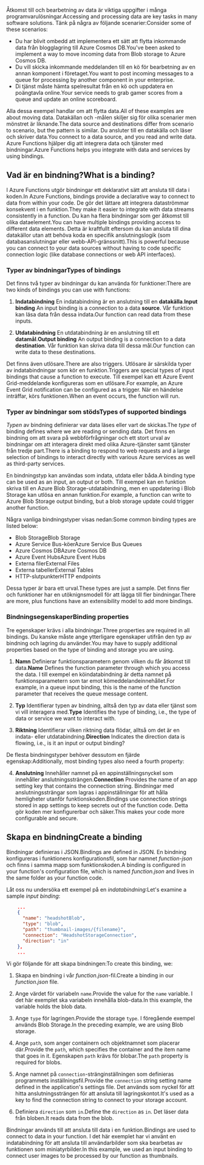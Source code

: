 <span data-ttu-id="83f09-101">Åtkomst till och bearbetning av data är viktiga uppgifter i många programvarulösningar.</span><span class="sxs-lookup"><span data-stu-id="83f09-101">Accessing and processing data are key tasks in many software solutions.</span></span> <span data-ttu-id="83f09-102">Tänk på några av följande scenarier:</span><span class="sxs-lookup"><span data-stu-id="83f09-102">Consider some of these scenarios:</span></span>

* <span data-ttu-id="83f09-103">Du har blivit ombedd att implementera ett sätt att flytta inkommande data från blogglagring till Azure Cosmos DB.</span><span class="sxs-lookup"><span data-stu-id="83f09-103">You've been asked to implement a way to move incoming data from Blob storage to Azure Cosmos DB.</span></span>
* <span data-ttu-id="83f09-104">Du vill skicka inkommande meddelanden till en kö för bearbetning av en annan komponent i företaget.</span><span class="sxs-lookup"><span data-stu-id="83f09-104">You want to post incoming messages to a queue for processing by another component in your enterprise.</span></span>
* <span data-ttu-id="83f09-105">Di tjänst måste hämta spelresultat från en kö och uppdatera en poängtavla online.</span><span class="sxs-lookup"><span data-stu-id="83f09-105">Your service needs to grab gamer scores from a queue and update an online scoreboard.</span></span>

<span data-ttu-id="83f09-106">Alla dessa exempel handlar om att flytta data.</span><span class="sxs-lookup"><span data-stu-id="83f09-106">All of these examples are about moving data.</span></span> <span data-ttu-id="83f09-107">Datakällan och -målen skiljer sig för olika scenarier men mönstret är liknande.</span><span class="sxs-lookup"><span data-stu-id="83f09-107">The data source and destinations differ from scenario to scenario, but the pattern is similar.</span></span> <span data-ttu-id="83f09-108">Du ansluter till en datakälla och läser och skriver data.</span><span class="sxs-lookup"><span data-stu-id="83f09-108">You connect to a data source, and you read and write data.</span></span> <span data-ttu-id="83f09-109">Azure Functions hjälper dig att integrera data och tjänster med bindningar.</span><span class="sxs-lookup"><span data-stu-id="83f09-109">Azure Functions helps you integrate with data and services by using bindings.</span></span> 

## <a name="what-is-a-binding"></a><span data-ttu-id="83f09-110">Vad är en bindning?</span><span class="sxs-lookup"><span data-stu-id="83f09-110">What is a binding?</span></span>

<span data-ttu-id="83f09-111">I Azure Functions utgör bindningar ett deklarativt sätt att ansluta till data i koden.</span><span class="sxs-lookup"><span data-stu-id="83f09-111">In Azure Functions, bindings provide a declarative way to connect to data from within your code.</span></span> <span data-ttu-id="83f09-112">De gör det lättare att integrera dataströmmar konsekvent i en funktion.</span><span class="sxs-lookup"><span data-stu-id="83f09-112">They make it easier to integrate with data streams consistently in a function.</span></span> <span data-ttu-id="83f09-113">Du kan ha flera bindningar som ger åtkomst till olika dataelement.</span><span class="sxs-lookup"><span data-stu-id="83f09-113">You can have multiple bindings providing access to different data elements.</span></span> <span data-ttu-id="83f09-114">Detta är kraftfullt eftersom du kan ansluta till dina datakällor utan att behöva koda en specifik anslutningslogik (som databasanslutningar eller webb-API-gränssnitt).</span><span class="sxs-lookup"><span data-stu-id="83f09-114">This is powerful because you can connect to your data sources without having to code specific connection logic (like database connections or web API interfaces).</span></span>

### <a name="types-of-bindings"></a><span data-ttu-id="83f09-115">Typer av bindningar</span><span class="sxs-lookup"><span data-stu-id="83f09-115">Types of bindings</span></span>

<span data-ttu-id="83f09-116">Det finns två typer av bindningar du kan använda för funktioner:</span><span class="sxs-lookup"><span data-stu-id="83f09-116">There are two kinds of bindings you can use with functions:</span></span>

1. <span data-ttu-id="83f09-117">**Indatabindning** En indatabindning är en anslutning till en **datakälla**.</span><span class="sxs-lookup"><span data-stu-id="83f09-117">**Input binding** An input binding is a connection to a data **source**.</span></span> <span data-ttu-id="83f09-118">Vår funktion kan läsa data från dessa indata.</span><span class="sxs-lookup"><span data-stu-id="83f09-118">Our function can read data from these inputs.</span></span>

1. <span data-ttu-id="83f09-119">**Utdatabindning** En utdatabindning är en anslutning till ett **datamål**.</span><span class="sxs-lookup"><span data-stu-id="83f09-119">**Output binding** An output binding is a connection to a data **destination**.</span></span> <span data-ttu-id="83f09-120">Vår funktion kan skriva data till dessa mål.</span><span class="sxs-lookup"><span data-stu-id="83f09-120">Our function can write data to these destinations.</span></span>

<span data-ttu-id="83f09-121">Det finns även utlösare.</span><span class="sxs-lookup"><span data-stu-id="83f09-121">There are also triggers.</span></span> <span data-ttu-id="83f09-122">Utlösare är särskilda typer av indatabindningar som kör en funktion.</span><span class="sxs-lookup"><span data-stu-id="83f09-122">Triggers are special types of input bindings that cause a function to execute.</span></span> <span data-ttu-id="83f09-123">Till exempel kan ett Azure Event Grid-meddelande konfigureras som en utlösare.</span><span class="sxs-lookup"><span data-stu-id="83f09-123">For example, an Azure Event Grid notification can be configured as a trigger.</span></span> <span data-ttu-id="83f09-124">När en händelse inträffar, körs funktionen.</span><span class="sxs-lookup"><span data-stu-id="83f09-124">When an event occurs, the function will run.</span></span>

### <a name="types-of-supported-bindings"></a><span data-ttu-id="83f09-125">Typer av bindningar som stöds</span><span class="sxs-lookup"><span data-stu-id="83f09-125">Types of supported bindings</span></span>

<span data-ttu-id="83f09-126">*Typen* av bindning definierar var data läses eller vart de skickas.</span><span class="sxs-lookup"><span data-stu-id="83f09-126">The *type* of binding defines where we are reading or sending data.</span></span> <span data-ttu-id="83f09-127">Det finns en bindning om att svara på webbförfrågningar och ett stort urval av bindningar om att interagera direkt med olika Azure-tjänster samt tjänster från tredje part.</span><span class="sxs-lookup"><span data-stu-id="83f09-127">There is a binding to respond to web requests and a large selection of bindings to interact directly with various Azure services as well as third-party services.</span></span>

<span data-ttu-id="83f09-128">En bindningstyp kan användas som indata, utdata eller båda.</span><span class="sxs-lookup"><span data-stu-id="83f09-128">A binding type can be used as an input, an output or both.</span></span> <span data-ttu-id="83f09-129">Till exempel kan en funktion skriva till en Azure Blob Storage-utdatabindning, men en uppdatering i Blob Storage kan utlösa en annan funktion.</span><span class="sxs-lookup"><span data-stu-id="83f09-129">For example, a function can write to Azure Blob Storage output binding, but a blob storage update could trigger another function.</span></span>

<span data-ttu-id="83f09-130">Några vanliga bindningstyper visas nedan:</span><span class="sxs-lookup"><span data-stu-id="83f09-130">Some common binding types are listed below:</span></span>
- <span data-ttu-id="83f09-131">Blob Storage</span><span class="sxs-lookup"><span data-stu-id="83f09-131">Blob Storage</span></span>
- <span data-ttu-id="83f09-132">Azure Service Bus-köer</span><span class="sxs-lookup"><span data-stu-id="83f09-132">Azure Service Bus Queues</span></span>
- <span data-ttu-id="83f09-133">Azure Cosmos DB</span><span class="sxs-lookup"><span data-stu-id="83f09-133">Azure Cosmos DB</span></span>
- <span data-ttu-id="83f09-134">Azure Event Hubs</span><span class="sxs-lookup"><span data-stu-id="83f09-134">Azure Event Hubs</span></span>
- <span data-ttu-id="83f09-135">Externa filer</span><span class="sxs-lookup"><span data-stu-id="83f09-135">External Files</span></span>
- <span data-ttu-id="83f09-136">Externa tabeller</span><span class="sxs-lookup"><span data-stu-id="83f09-136">External Tables</span></span>
- <span data-ttu-id="83f09-137">HTTP-slutpunkter</span><span class="sxs-lookup"><span data-stu-id="83f09-137">HTTP endpoints</span></span>

<span data-ttu-id="83f09-138">Dessa typer är bara ett urval.</span><span class="sxs-lookup"><span data-stu-id="83f09-138">These types are just a sample.</span></span> <span data-ttu-id="83f09-139">Det finns fler och funktioner har en utöknignsmodell för att lägga till fler bindningar.</span><span class="sxs-lookup"><span data-stu-id="83f09-139">There are more, plus functions have an extensibility model to add more bindings.</span></span>

### <a name="binding-properties"></a><span data-ttu-id="83f09-140">Bindningsegenskaper</span><span class="sxs-lookup"><span data-stu-id="83f09-140">Binding properties</span></span>

<span data-ttu-id="83f09-141">Tre egenskaper krävs i alla bindningar.</span><span class="sxs-lookup"><span data-stu-id="83f09-141">Three properties are required in all bindings.</span></span> <span data-ttu-id="83f09-142">Du kanske måste ange ytterligare egenskaper utifrån den typ av bindning och lagring du använder.</span><span class="sxs-lookup"><span data-stu-id="83f09-142">You may have to supply additional properties based on the type of binding and storage you are using.</span></span>

1. <span data-ttu-id="83f09-143">**Namn** Definierar funktionsparametern genom vilken du får åtkomst till data.</span><span class="sxs-lookup"><span data-stu-id="83f09-143">**Name** Defines the function parameter through which you access the data.</span></span> <span data-ttu-id="83f09-144">I till exempel en köindatabindning är detta namnet på funktionsparametern som tar emot kömeddelandeinnehållet.</span><span class="sxs-lookup"><span data-stu-id="83f09-144">For example, in a queue input binding, this is the name of the function parameter that receives the queue message content.</span></span> 

1. <span data-ttu-id="83f09-145">**Typ** Identifierar typen av bindning, alltså den typ av data eller tjänst som vi vill interagera med.</span><span class="sxs-lookup"><span data-stu-id="83f09-145">**Type** Identifies the type of binding, i.e., the type of data or service we want to interact with.</span></span>

1. <span data-ttu-id="83f09-146">**Riktning** Identifierar vilken riktning data flödar, alltså om det är en indata- eller utdatabindning.</span><span class="sxs-lookup"><span data-stu-id="83f09-146">**Direction** Indicates the direction data is flowing, i.e., is it an input or output binding?</span></span>

<span data-ttu-id="83f09-147">De flesta bindningstyper behöver dessutom en fjärde egenskap:</span><span class="sxs-lookup"><span data-stu-id="83f09-147">Additionally, most binding types also need a fourth property:</span></span> 

4. <span data-ttu-id="83f09-148">**Anslutning** Innehåller namnet på en appinställningsnyckel som innehåller anslutningssträngen.</span><span class="sxs-lookup"><span data-stu-id="83f09-148">**Connection** Provides the name of an app setting key that contains the connection string.</span></span> <span data-ttu-id="83f09-149">Bindningar med anslutningssträngar som lagras i appinställningar för att hålla hemligheter utanför funktionskoden.</span><span class="sxs-lookup"><span data-stu-id="83f09-149">Bindings use connection strings stored in app settings to keep secrets out of the function code.</span></span> <span data-ttu-id="83f09-150">Detta gör koden mer konfigurerbar och säker.</span><span class="sxs-lookup"><span data-stu-id="83f09-150">This makes your code more configurable and secure.</span></span>

## <a name="create-a-binding"></a><span data-ttu-id="83f09-151">Skapa en bindning</span><span class="sxs-lookup"><span data-stu-id="83f09-151">Create a binding</span></span>

<span data-ttu-id="83f09-152">Bindningar definieras i JSON.</span><span class="sxs-lookup"><span data-stu-id="83f09-152">Bindings are defined in JSON.</span></span> <span data-ttu-id="83f09-153">En bindning konfigureras i funktionens konfigurationsfil, som har namnet *function-json* och finns i samma mapp som funktionskoden.</span><span class="sxs-lookup"><span data-stu-id="83f09-153">A binding is configured in your function's configuration file, which is named *function.json* and lives in the same folder as your function code.</span></span>

 <span data-ttu-id="83f09-154">Låt oss nu undersöka ett exempel på en *indatabindning*:</span><span class="sxs-lookup"><span data-stu-id="83f09-154">Let's examine a sample *input binding*:</span></span>

```json
    ...
    {
      "name": "headshotBlob",
      "type": "blob",
      "path": "thumbnail-images/{filename}",
      "connection": "HeadshotStorageConnection",
      "direction": "in"
    },
    ...
```

<span data-ttu-id="83f09-155">Vi gör följande för att skapa bindningen:</span><span class="sxs-lookup"><span data-stu-id="83f09-155">To create this binding, we:</span></span>

1. <span data-ttu-id="83f09-156">Skapa en bindning i vår *function.json*-fil.</span><span class="sxs-lookup"><span data-stu-id="83f09-156">Create a binding in our *function.json* file.</span></span>

1. <span data-ttu-id="83f09-157">Ange värdet för variabeln `name`.</span><span class="sxs-lookup"><span data-stu-id="83f09-157">Provide the value for the `name` variable.</span></span> <span data-ttu-id="83f09-158">I det här exemplet ska variabeln innehålla blob-data.</span><span class="sxs-lookup"><span data-stu-id="83f09-158">In this example, the variable holds the blob data.</span></span>

1. <span data-ttu-id="83f09-159">Ange `type` för lagringen.</span><span class="sxs-lookup"><span data-stu-id="83f09-159">Provide the storage `type`.</span></span> <span data-ttu-id="83f09-160">I föregående exempel används Blob Storage.</span><span class="sxs-lookup"><span data-stu-id="83f09-160">In the preceding example, we are using Blob storage.</span></span>

1. <span data-ttu-id="83f09-161">Ange `path`, som anger containern och objektnamnet som placerar där.</span><span class="sxs-lookup"><span data-stu-id="83f09-161">Provide the `path`, which specifies the container and the item name that goes in it.</span></span> <span data-ttu-id="83f09-162">Egenskapen `path` krävs för blobar.</span><span class="sxs-lookup"><span data-stu-id="83f09-162">The `path` property is required for blobs.</span></span>

1. <span data-ttu-id="83f09-163">Ange namnet på `connection`-stränginställningen som definieras programmets inställningsfil.</span><span class="sxs-lookup"><span data-stu-id="83f09-163">Provide the `connection` string setting name defined in the application's settings file.</span></span> <span data-ttu-id="83f09-164">Det används som nyckel för att hitta anslutningssträngen för att ansluta till lagringskontot.</span><span class="sxs-lookup"><span data-stu-id="83f09-164">It's used as a key to find the connection string to connect to your storage account.</span></span>

1. <span data-ttu-id="83f09-165">Definiera `direction` som `in`.</span><span class="sxs-lookup"><span data-stu-id="83f09-165">Define the `direction` as `in`.</span></span> <span data-ttu-id="83f09-166">Det läser data från bloben.</span><span class="sxs-lookup"><span data-stu-id="83f09-166">It reads data from the blob.</span></span>

<span data-ttu-id="83f09-167">Bindningar används till att ansluta till data i en funktion.</span><span class="sxs-lookup"><span data-stu-id="83f09-167">Bindings are used to connect to data in your function.</span></span> <span data-ttu-id="83f09-168">I det här exemplet har vi använt en indatabindning för att ansluta till användarbilder som ska bearbetas av funktionen som miniatyrbilder.</span><span class="sxs-lookup"><span data-stu-id="83f09-168">In this example, we used an input binding to connect user images to be processed by our function as thumbnails.</span></span>
